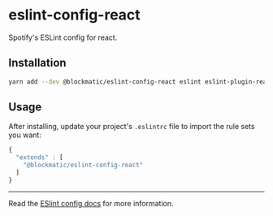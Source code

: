 # eslint-config-react

Spotify's ESLint config for react.

## Installation

```sh
yarn add --dev @blockmatic/eslint-config-react eslint eslint-plugin-react eslint-plugin-jsx-a11y
```

## Usage

After installing, update your project's `.eslintrc` file to import the rule sets you want:

```js
{
  "extends" : [
    "@blockmatic/eslint-config-react"
  ]
}
```

---

Read the [ESlint config docs](http://eslint.org/docs/user-guide/configuring#extending-configuration-files)
for more information.
